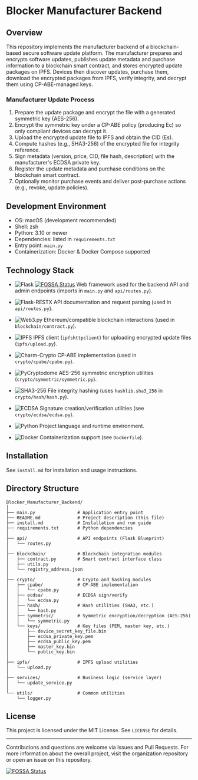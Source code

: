 # Blocker Manufacturer Backend

## Overview
This repository implements the manufacturer backend of a blockchain-based secure software update platform. The manufacturer prepares and encrypts software updates, publishes update metadata and purchase information to a blockchain smart contract, and stores encrypted update packages on IPFS. Devices then discover updates, purchase them, download the encrypted packages from IPFS, verify integrity, and decrypt them using CP-ABE-managed keys.

### Manufacturer Update Process
1. Prepare the update package and encrypt the file with a generated symmetric key (AES-256).
2. Encrypt the symmetric key under a CP-ABE policy (producing Ec) so only compliant devices can decrypt it.
3. Upload the encrypted update file to IPFS and obtain the CID (Es).
4. Compute hashes (e.g., SHA3-256) of the encrypted file for integrity reference.
5. Sign metadata (version, price, CID, file hash, description) with the manufacturer's ECDSA private key.
6. Register the update metadata and purchase conditions on the blockchain smart contract.
7. Optionally monitor purchase events and deliver post-purchase actions (e.g., revoke, update policies).

## Development Environment
- OS: macOS (development recommended)
- Shell: zsh
- Python: 3.10 or newer
- Dependencies: listed in `requirements.txt`
- Entry point: `main.py`
- Containerization: Docker & Docker Compose supported

## Technology Stack

- ![Flask](https://img.shields.io/badge/Flask-000000?style=flat&logo=flask&logoColor=white) [![FOSSA Status](https://app.fossa.com/api/projects/git%2Bgithub.com%2FHSU-Blocker%2FBlocker_Manufacturer_Backend.svg?type=shield)](https://app.fossa.com/projects/git%2Bgithub.com%2FHSU-Blocker%2FBlocker_Manufacturer_Backend?ref=badge_shield)
 Web framework used for the backend API and admin endpoints (imports in `main.py` and `api/routes.py`).

- ![Flask-RESTX](https://img.shields.io/badge/Flask--RESTX-007ACC?style=flat&logo=python&logoColor=white)  API documentation and request parsing (used in `api/routes.py`).

- ![Web3.py](https://img.shields.io/badge/Web3.py-F16822?style=flat&logo=ethereum&logoColor=white)  Ethereum/compatible blockchain interactions (used in `blockchain/contract.py`).

- ![IPFS](https://img.shields.io/badge/IPFS-65C2CB?style=flat&logo=ipfs&logoColor=white)  IPFS client (`ipfshttpclient`) for uploading encrypted update files (`ipfs/upload.py`).

- ![Charm-Crypto](https://img.shields.io/badge/Charm--Crypto-6C3483?style=flat&logo=academia&logoColor=white)  CP-ABE implementation (used in `crypto/cpabe/cpabe.py`).

- ![PyCryptodome](https://img.shields.io/badge/PyCryptodome-006699?style=flat&logo=python&logoColor=white)  AES-256 symmetric encryption utilities (`crypto/symmetric/symmetric.py`).

- ![SHA3-256](https://img.shields.io/badge/SHA3--256-117A65?style=flat&logo=hashnode&logoColor=white)  File integrity hashing (uses `hashlib.sha3_256` in `crypto/hash/hash.py`).

- ![ECDSA](https://img.shields.io/badge/ECDSA-34495E?style=flat&logo=openssl&logoColor=white)  Signature creation/verification utilities (see `crypto/ecdsa/ecdsa.py`).

- ![Python](https://img.shields.io/badge/Python_3.10-3776AB?style=flat&logo=python&logoColor=white)  Project language and runtime environment.

- ![Docker](https://img.shields.io/badge/Docker-2496ED?style=flat&logo=docker&logoColor=white)  Containerization support (see `Dockerfile`).

## Installation
See `install.md` for installation and usage instructions.

## Directory Structure
```
Blocker_Manufacturer_Backend/
│
├── main.py                # Application entry point
├── README.md              # Project description (this file)
├── install.md             # Installation and run guide
├── requirements.txt       # Python dependencies
│
├── api/                   # API endpoints (Flask Blueprint)
│   └── routes.py
│
├── blockchain/            # Blockchain integration modules
│   ├── contract.py        # Smart contract interface class
│   ├── utils.py
│   └── registry_address.json
│
├── crypto/                # Crypto and hashing modules
│   ├── cpabe/             # CP-ABE implementation
│   │   └── cpabe.py
│   ├── ecdsa/             # ECDSA sign/verify
│   │   └── ecdsa.py
│   ├── hash/              # Hash utilities (SHA3, etc.)
│   │   └── hash.py
│   ├── symmetric/         # Symmetric encryption/decryption (AES-256)
│   │   └── symmetric.py
│   └── keys/              # Key files (PEM, master key, etc.)
│       ├── device_secret_key_file.bin
│       ├── ecdsa_private_key.pem
│       ├── ecdsa_public_key.pem
│       ├── master_key.bin
│       └── public_key.bin
│
├── ipfs/                  # IPFS upload utilities
│   └── upload.py
│
├── services/              # Business logic (service layer)
│   └── update_service.py
│
└── utils/                 # Common utilities
    └── logger.py
```

## License
This project is licensed under the MIT License. See `LICENSE` for details.

---

Contributions and questions are welcome via Issues and Pull Requests. For more information about the overall project, visit the organization repository or open an issue on this repository.


[![FOSSA Status](https://app.fossa.com/api/projects/git%2Bgithub.com%2FHSU-Blocker%2FBlocker_Manufacturer_Backend.svg?type=large)](https://app.fossa.com/projects/git%2Bgithub.com%2FHSU-Blocker%2FBlocker_Manufacturer_Backend?ref=badge_large)